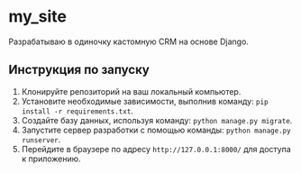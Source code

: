 # my_site
Разрабатываю в одиночку кастомную CRM на основе Django.

## Инструкция по запуску
1. Клонируйте репозиторий на ваш локальный компьютер.
2. Установите необходимые зависимости, выполнив команду: `pip install -r requirements.txt`.
3. Создайте базу данных, используя команду: `python manage.py migrate`.
4. Запустите сервер разработки с помощью команды: `python manage.py runserver`.
5. Перейдите в браузере по адресу `http://127.0.0.1:8000/` для доступа к приложению.